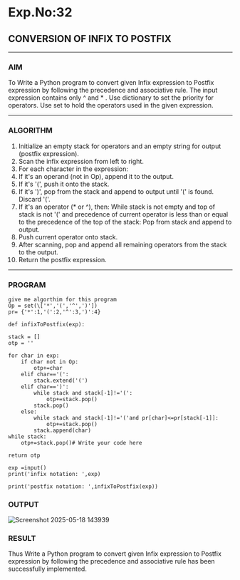 # Exp.No:32  
## CONVERSION OF INFIX TO POSTFIX

---

### AIM  
To Write a Python program to convert given Infix expression to Postfix expression by following the precedence and associative rule. 
The input expression contains only  ^ and * . Use dictionary to set the priority for operators. Use set to hold the operators used in the given expression.

---

### ALGORITHM

1. Initialize an empty stack for operators and an empty string for output (postfix expression).
2. Scan the infix expression from left to right.
3. For each character in the expression:
4. If it's an operand (not in Op), append it to the output.
5. If it's '(', push it onto the stack.
6. If it's ')', pop from the stack and append to output until '(' is found. Discard '('.
7. If it's an operator (* or ^), then: While stack is not empty and top of stack is not '(' and precedence of current operator is less than or equal to the precedence of the top of the stack: Pop from stack and append to output.
8. Push current operator onto stack.
9. After scanning, pop and append all remaining operators from the stack to the output.
10. Return the postfix expression.

---

### PROGRAM

```
give me algorthim for this program                                                                                                                 Op = set(\['*','(','^',')'])
pr= {'*':1,'(':2,'^':3,')':4}

def infixToPostfix(exp):

stack = [] 
otp = '' 

for char in exp:
    if char not in Op:
        otp+=char
    elif char=='(':
        stack.extend('(')
    elif char==')':
        while stack and stack[-1]!='(':
            otp+=stack.pop()
        stack.pop()
    else:
        while stack and stack[-1]!='('and pr[char]<=pr[stack[-1]]:
            otp+=stack.pop()
        stack.append(char)
while stack:
    otp+=stack.pop()# Write your code here

return otp

exp =input()
print('infix notation: ',exp)

print('postfix notation: ',infixToPostfix(exp))

```

### OUTPUT
![Screenshot 2025-05-18 143939](https://github.com/user-attachments/assets/cff07070-1ac2-4336-9b0a-3de40151ded2)

### RESULT
Thus Write a Python program to convert given Infix expression to Postfix expression by following the precedence and associative rule has been successfully implemented.

